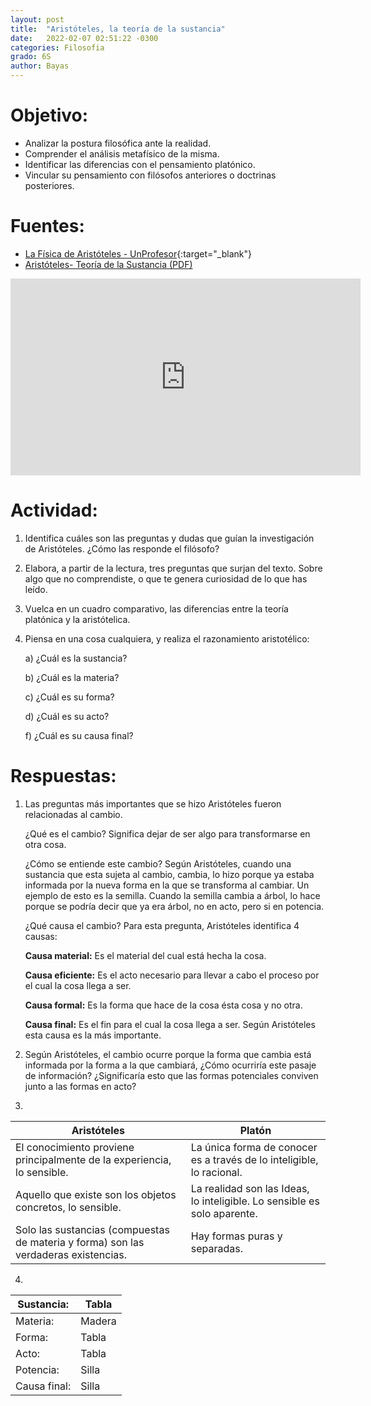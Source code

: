 ```yaml
---
layout: post
title:  "Aristóteles, la teoría de la sustancia"
date:   2022-02-07 02:51:22 -0300
categories: Filosofia
grado: 6S
author: Bayas
---
```

# Objetivo:

- Analizar la postura filosófica ante la realidad.
- Comprender el análisis metafísico de la misma.
- Identificar las diferencias con el pensamiento platónico.
- Vincular su pensamiento con filósofos anteriores o doctrinas posteriores.

# Fuentes:

- [La Física de Aristóteles - UnProfesor](https://www.youtube.com/watch?v=gnNnwV4rkhs){:target="_blank"}
- [Aristóteles- Teoría de la Sustancia (PDF)](https://bayaspirina.github.io/Bayas/assets/Sustancia.pdf)

<iframe width="560" height="315" src="https://www.youtube.com/embed/gnNnwV4rkhs" title="YouTube video player" frameborder="0" allow="accelerometer; autoplay; clipboard-write; encrypted-media; gyroscope; picture-in-picture" allowfullscreen></iframe>

# Actividad:

1. Identifica cuáles son las preguntas y dudas que guían la investigación de Aristóteles. ¿Cómo las responde el filósofo?
2. Elabora, a partir de la lectura, tres preguntas que surjan del texto. Sobre algo que no comprendiste, o que te genera curiosidad de lo que has leído.
3. Vuelca en un cuadro comparativo, las diferencias entre la teoría platónica y la aristótelica.
4. Piensa en una cosa cualquiera, y realiza el razonamiento aristotélico:

    a)	¿Cuál es la sustancia?

    b)	¿Cuál es la materia?

    c)	¿Cuál es su forma?

    d)	¿Cuál es su acto?

    f)	¿Cuál es su causa final?

# Respuestas:

1. Las preguntas más importantes que se hizo Aristóteles fueron relacionadas al cambio.

    ¿Qué es el cambio? Significa dejar de ser algo para transformarse en otra cosa.

    ¿Cómo se entiende este cambio? Según Aristóteles, cuando una sustancia que esta sujeta al cambio, cambia, lo hizo porque ya estaba informada por la nueva forma en la que se transforma al cambiar. Un ejemplo de esto es la semilla. Cuando la semilla cambia a árbol, lo hace porque se podría decir que ya era árbol, no en acto, pero si en potencia.

    ¿Qué causa el cambio? Para esta pregunta, Aristóteles identifica 4 causas:

      **Causa material:** Es el material del cual está hecha la cosa.

      **Causa eficiente:** Es el acto necesario para llevar a cabo el proceso por el cual la cosa llega a ser.

      **Causa formal:** Es la forma que hace de la cosa ésta cosa y no otra.

      **Causa final:** Es el fin para el cual la cosa llega a ser. Según Aristóteles esta causa es la más importante.


2. Según Aristóteles, el cambio ocurre porque la forma que cambia está informada por la forma a la que cambiará, ¿Cómo ocurriría este pasaje de información? ¿Significaría esto que las formas potenciales conviven junto a las formas en acto?

3. &nbsp;

| **Aristóteles**                                                                     | **Platón**                                                               |
|-------------------------------------------------------------------------------------|--------------------------------------------------------------------------|
| El conocimiento proviene principalmente de la experiencia, lo sensible.             | La única forma de conocer es a través de lo inteligible, lo racional.    |
| Aquello que existe son los objetos concretos, lo sensible.                          | La realidad son las Ideas, lo inteligible. Lo sensible es solo aparente. |
| Solo las sustancias (compuestas de materia y forma) son las verdaderas existencias. | Hay formas puras y separadas.                                            |

4. &nbsp;

| Sustancia:   | Tabla  |
|--------------|--------|
| Materia:     | Madera |
| Forma:       | Tabla  |
| Acto:        | Tabla  |
| Potencia:    | Silla  |
| Causa final: | Silla  |
